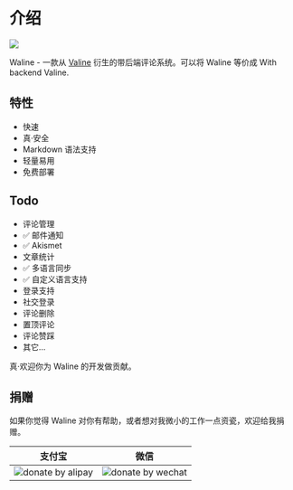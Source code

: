 # 介绍
![](https://img.shields.io/npm/v/@waline/client?color=blue&logo=npm&style=flat-square)   

Waline - 一款从 [Valine](https://valine.js.org) 衍生的带后端评论系统。可以将 Waline 等价成 With backend Valine.

## 特性

- 快速
- 真·安全
- Markdown 语法支持
- 轻量易用
- 免费部署

## Todo

- 评论管理
- ✅ 邮件通知
- ✅ Akismet 
- 文章统计
- ✅ 多语言同步
- ✅ 自定义语言支持
- 登录支持
- 社交登录
- 评论删除
- 置顶评论
- 评论赞踩
- 其它...

真·欢迎你为 Waline 的开发做贡献。

## 捐赠

如果你觉得 Waline 对你有帮助，或者想对我微小的工作一点资瓷，欢迎给我捐赠。

| 支付宝 | 微信 |
|:-------:|:------:|
| ![donate by alipay](https://p5.ssl.qhimg.com/t013f422b5b319becbb.png) | ![donate by wechat](https://p4.ssl.qhimg.com/t0142965a40989b8d7a.png) | 